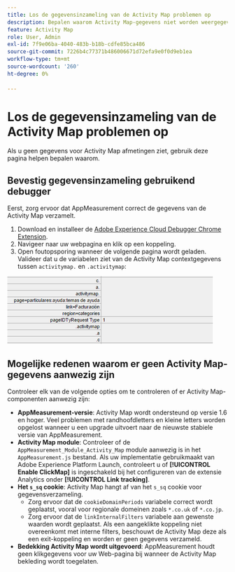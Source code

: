 ```yaml
---
title: Los de gegevensinzameling van de Activity Map problemen op
description: Bepalen waarom Activity Map-gegevens niet worden weergegeven in afbeeldingsaanvragen
feature: Activity Map
role: User, Admin
exl-id: 7f9e06ba-4040-483b-b18b-cdfe85bca486
source-git-commit: 7226b4c77371b486006671d72efa9e0f0d9eb1ea
workflow-type: tm+mt
source-wordcount: '260'
ht-degree: 0%

---
```


# Los de gegevensinzameling van de Activity Map problemen op

Als u geen gegevens voor Activity Map afmetingen ziet, gebruik deze pagina helpen bepalen waarom.

## Bevestig gegevensinzameling gebruikend debugger

Eerst, zorg ervoor dat AppMeasurement correct de gegevens van de Activity Map verzamelt.

1. Download en installeer de [Adobe Experience Cloud Debugger Chrome Extension](https://experienceleague.adobe.com/docs/debugger/using/experience-cloud-debugger.html).
2. Navigeer naar uw webpagina en klik op een koppeling.
3. Open foutopsporing wanneer de volgende pagina wordt geladen. Valideer dat u de variabelen ziet van de Activity Map contextgegevens tussen `activitymap.` en `.activitymap`:

![Foutopsporingsgegevens](assets/debugger.png)

## Mogelijke redenen waarom er geen Activity Map-gegevens aanwezig zijn

Controleer elk van de volgende opties om te controleren of er Activity Map-componenten aanwezig zijn:

* **AppMeasurement-versie**: Activity Map wordt ondersteund op versie 1.6 en hoger. Veel problemen met randhoofdletters en kleine letters worden opgelost wanneer u een upgrade uitvoert naar de nieuwste stabiele versie van AppMeasurement.
* **Activity Map module**: Controleer of de  `AppMeasurement_Module_Activity_Map` module aanwezig is in het  `AppMeasurement.js` bestand. Als uw implementatie gebruikmaakt van Adobe Experience Platform Launch, controleert u of **[!UICONTROL Enable ClickMap]** is ingeschakeld bij het configureren van de extensie Analytics onder **[!UICONTROL Link tracking]**.
* **Het  `s_sq` cookie**: Activity Map hangt af van het  `s_sq` cookie voor gegevensverzameling.
   * Zorg ervoor dat de `cookieDomainPeriods` variabele correct wordt geplaatst, vooral voor regionale domeinen zoals `*.co.uk` of `*.co.jp`.
   * Zorg ervoor dat de `linkInternalFilters` variabele aan gewenste waarden wordt geplaatst. Als een aangeklikte koppeling niet overeenkomt met interne filters, beschouwt de Activity Map deze als een exit-koppeling en worden er geen gegevens verzameld.
* **Bedekking Activity Map wordt uitgevoerd**: AppMeasurement houdt geen klikgegevens voor uw Web-pagina bij wanneer de Activity Map bekleding wordt toegelaten.
